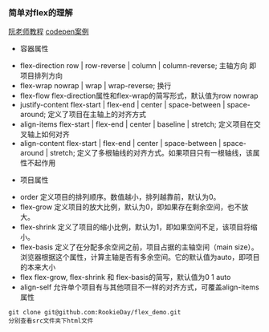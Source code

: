 ### 简单对flex的理解 
[阮老师教程](http://www.ruanyifeng.com/blog/2015/07/flex-grammar.html)
[codepen案例](https://codepen.io/LandonSchropp/pen/KpzzGo)

- 容器属性
+ flex-direction row | row-reverse | column | column-reverse; 主轴方向 即项目排列方向
+ flex-wrap      nowrap | wrap | wrap-reverse; 换行
+ flex-flow      flex-direction属性和flex-wrap的简写形式，默认值为row nowrap
+ justify-content flex-start | flex-end | center | space-between | space-around; 定义了项目在主轴上的对齐方式
+ align-items flex-start | flex-end | center | baseline | stretch; 定义项目在交叉轴上如何对齐
+ align-content flex-start | flex-end | center | space-between | space-around | stretch; 定义了多根轴线的对齐方式。如果项目只有一根轴线，该属性不起作用



- 项目属性
+ order 定义项目的排列顺序。数值越小，排列越靠前，默认为0。
+ flex-grow 定义项目的放大比例，默认为0，即如果存在剩余空间，也不放大。
+ flex-shrink  定义了项目的缩小比例，默认为1，即如果空间不足，该项目将缩小。
+ flex-basis  定义了在分配多余空间之前，项目占据的主轴空间（main size）。浏览器根据这个属性，计算主轴是否有多余空间。它的默认值为auto，即项目的本来大小
+ flex flex-grow, flex-shrink 和 flex-basis的简写，默认值为0 1 auto
+ align-self 允许单个项目有与其他项目不一样的对齐方式，可覆盖align-items属性


```
git clone git@github.com:RookieDay/flex_demo.git
分别查看src文件夹下html文件
```
